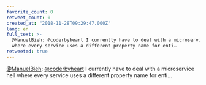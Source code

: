 ```yaml
---
favorite_count: 0
retweet_count: 0
created_at: "2018-11-28T09:29:47.000Z"
lang: en
full_text: >-
  @ManuelBieh: @coderbyheart I currently have to deal with a microservice hell
  where every service uses a different property name for enti…
retweeted: true
---
```


[@ManuelBieh](https://twitter.com/ManuelBieh):
[@coderbyheart](https://twitter.com/coderbyheart) I currently have to deal with
a microservice hell where every service uses a different property name for enti…
